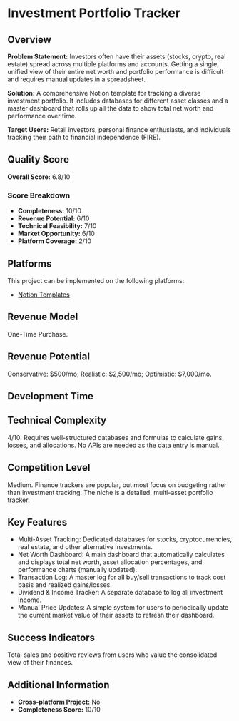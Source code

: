 # Investment Portfolio Tracker

## Overview
**Problem Statement:** Investors often have their assets (stocks, crypto, real estate) spread across multiple platforms and accounts. Getting a single, unified view of their entire net worth and portfolio performance is difficult and requires manual updates in a spreadsheet.

**Solution:** A comprehensive Notion template for tracking a diverse investment portfolio. It includes databases for different asset classes and a master dashboard that rolls up all the data to show total net worth and performance over time.

**Target Users:** Retail investors, personal finance enthusiasts, and individuals tracking their path to financial independence (FIRE).

## Quality Score
**Overall Score:** 6.8/10

### Score Breakdown
- **Completeness:** 10/10
- **Revenue Potential:** 6/10
- **Technical Feasibility:** 7/10
- **Market Opportunity:** 6/10
- **Platform Coverage:** 2/10

## Platforms
This project can be implemented on the following platforms:
- [Notion Templates](./platforms/notion-templates/)

## Revenue Model
One-Time Purchase.

## Revenue Potential
Conservative: $500/mo; Realistic: $2,500/mo; Optimistic: $7,000/mo.

## Development Time


## Technical Complexity
4/10. Requires well-structured databases and formulas to calculate gains, losses, and allocations. No APIs are needed as the data entry is manual.

## Competition Level
Medium. Finance trackers are popular, but most focus on budgeting rather than investment tracking. The niche is a detailed, multi-asset portfolio tracker.

## Key Features
- Multi-Asset Tracking: Dedicated databases for stocks, cryptocurrencies, real estate, and other alternative investments.
- Net Worth Dashboard: A main dashboard that automatically calculates and displays total net worth, asset allocation percentages, and performance charts (manually updated).
- Transaction Log: A master log for all buy/sell transactions to track cost basis and realized gains/losses.
- Dividend & Income Tracker: A separate database to log all investment income.
- Manual Price Updates: A simple system for users to periodically update the current market value of their assets to refresh their dashboard.

## Success Indicators
Total sales and positive reviews from users who value the consolidated view of their finances.

## Additional Information
- **Cross-platform Project:** No
- **Completeness Score:** 10/10
